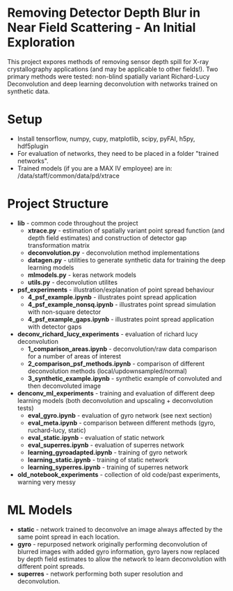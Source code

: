 # Removing Detector Depth Blur in Near Field Scattering - An Initial Exploration

This project expores methods of removing sensor depth spill for X-ray crystallography applications (and may be applicable to other fields!). Two primary
methods were tested: non-blind spatially variant Richard-Lucy Deconvolution and deep learning deconvolution with networks trained on
synthetic data.

# Setup

- Install tensorflow, numpy, cupy, matplotlib, scipy, pyFAI, h5py, hdf5plugin
- For evaluation of networks, they need to be placed in a folder "trained networks".
- Trained models (if you are a MAX IV employee) are in: /data/staff/common/data/pd/xtrace

# Project Structure

- **lib** - common code throughout the project
  - **xtrace.py** - estimation of spatially variant point spread function (and depth field estimates) and construction of detector gap transformation matrix
  - **deconvolution.py** - deconvolution method implementations
  - **datagen.py** - utilities to generate synthetic data for training the deep learning models
  - **mlmodels.py** - keras network models
  - **utils.py** - deconvolution utilites
- **psf_experiments** - illustration/explanation of point spread behaviour
  - **4_psf_example.ipynb** - illustrates point spread application
  - **4_psf_example_nonsq.ipynb** - illustrates point spread simulation with non-square detector
  - **4_psf_example_gaps.ipynb** - illustrates point spread application with detector gaps
- **deconv_richard_lucy_experiments** - evaluation of richard lucy deconvolution
  - **1_comparison_areas.ipynb** - deconvolution/raw data comparison for a number of areas of interest
  - **2_comparison_psf_methods.ipynb** - comparison of different deconvolution methods (local/updownsampled/normal)
  - **3_synthetic_example.ipynb** - synthetic example of convoluted and then deconvoluted image
- **denconv_ml_experiments** - training and evaluation of different deep learning models (both deconvolution and upscaling + deconvolution tests)
  - **eval_gyro.ipynb** - evaluation of gyro network (see next section)
  - **eval_meta.ipynb** - comparison between different methods (gyro, ruchard-lucy, static)
  - **eval_static.ipynb** - evaluation of static network
  - **eval_superres.ipynb** - evaluation of superres network 
  - **learning_gyroadapted.ipynb** - training of gyro network
  - **learning_static.ipynb** - training of static network
  - **learning_syperres.ipynb** - training of superres network
- **old_notebook_experiments** - collection of old code/past experiments, warning very messy

# ML Models

- **static** - network trained to deconvolve an image always affected by the same point spread in each location.
- **gyro** - repurposed network originally performing deconvolution of blurred images with added gyro information, gyro layers now replaced by depth field estimates to allow the network to learn deconvolution with different point spreads.
- **superres** - network performing both super resolution and deconvolution.
